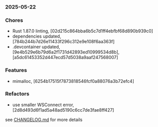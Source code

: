 ### 2025-05-22

### Chores
+  Rust 1.87.0 linting, [02d215c864bba6b5c7d1ff4ebfbf68d890b939c0]
+ dependencies updated, [784b244b7d26e11433f296c312e9e108f6aa363f]
+ .devcontainer updated, [9e4b529e6b79d6a2f1731d42893ed10999534d8b], [a5dc61453352d447ecd57d5038a9aaf247568007]

### Features
+ mimalloc, [6254b17515f7873818546fcf0a88076a3b72efc4]

### Refactors
+ use smaller WSConnect error, [2d8d493d6f1ad5a48ad5190c6cc7de3fae8ff427]

see <a href='https://github.com/mrjackwills/belugasnooze_pi/blob/main/CHANGELOG.md'>CHANGELOG.md</a> for more details
